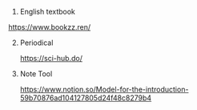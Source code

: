 1.  English textbook

   https://www.bookzz.ren/

2. Periodical

   https://sci-hub.do/

3. Note Tool

   https://www.notion.so/Model-for-the-introduction-59b70876ad104127805d24f48c8279b4

